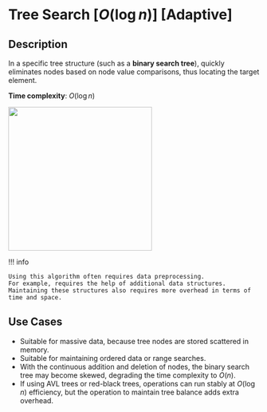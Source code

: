 # Tree Search [$O(\log n)$] [Adaptive]

## Description

In a specific tree structure (such as a **binary search tree**), quickly eliminates nodes based on node value comparisons, thus locating the target element.

**Time complexity**: $O(\log n)$

<img src="workflow.jpg" style="width:3in" />

!!! info

    Using this algorithm often requires data preprocessing.
    For example, requires the help of additional data structures.
    Maintaining these structures also requires more overhead in terms of time and space.

## Use Cases

- Suitable for massive data, because tree nodes are stored scattered in memory.
- Suitable for maintaining ordered data or range searches.
- With the continuous addition and deletion of nodes, the binary search tree may become skewed, degrading the time complexity to $O(n)$.
- If using AVL trees or red-black trees, operations can run stably at $O(\log n)$ efficiency, but the operation to maintain tree balance adds extra overhead.
